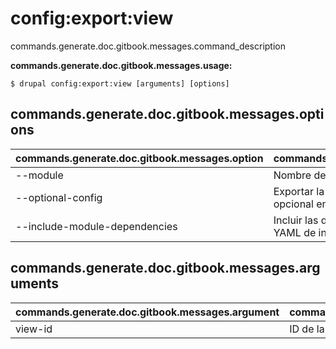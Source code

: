 # config:export:view
commands.generate.doc.gitbook.messages.command_description

**commands.generate.doc.gitbook.messages.usage:**
```
$ drupal config:export:view [arguments] [options] 
```

## commands.generate.doc.gitbook.messages.options
commands.generate.doc.gitbook.messages.option | commands.generate.doc.gitbook.messages.details
-------|-------------
--module | Nombre del módulo.
--optional-config | Exportar la vista como una configuración YAML opcional en su módulo
--include-module-dependencies | Incluir las dependencias del módulo en un archivo YAML de información de módulo

## commands.generate.doc.gitbook.messages.arguments
commands.generate.doc.gitbook.messages.argument | commands.generate.doc.gitbook.messages.details
---------|-------------
view-id | ID de la vista
